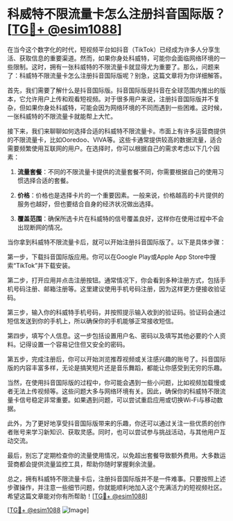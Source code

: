 # 科威特不限流量卡怎么注册抖音国际版？[[TG💪+ @esim1088](https://t.me/s/esim1088)]

在当今这个数字化的时代，短视频平台如抖音（TikTok）已经成为许多人分享生活、获取信息的重要渠道。然而，如果你身处科威特，可能你会面临网络环境的一些限制。这时，拥有一张科威特的不限流量卡就显得尤为重要了。那么，问题来了：科威特不限流量卡怎么注册抖音国际版呢？别急，这篇文章将为你详细解答。

首先，我们需要了解什么是抖音国际版。抖音国际版是抖音在全球范围内推出的版本，它允许用户上传和观看短视频。对于很多用户来说，注册抖音国际版并不复杂，但如果你身处科威特，可能会因为网络环境的不同而遇到一些困难。这时候，一张科威特的不限流量卡就能帮上大忙。

接下来，我们来聊聊如何选择合适的科威特不限流量卡。市面上有许多运营商提供的不限流量卡，比如Ooredoo、VIVA等。这些卡通常提供较高的数据流量，适合需要频繁使用互联网的用户。在选择时，你可以根据自己的需求考虑以下几个因素：

1. **流量套餐**：不同的不限流量卡提供的流量套餐不同，你需要根据自己的使用习惯选择合适的套餐。
   
2. **价格**：价格也是选择卡片的一个重要因素。一般来说，价格越高的卡片提供的服务也越好，但也要结合自身的经济状况做出选择。

3. **覆盖范围**：确保所选卡片在科威特的信号覆盖良好，这样你在使用过程中不会出现断网的情况。

当你拿到科威特不限流量卡后，就可以开始注册抖音国际版了。以下是具体步骤：

第一步，下载抖音国际版应用。你可以在Google Play或Apple App Store中搜索“TikTok”并下载安装。

第二步，打开应用并点击注册按钮。通常情况下，你会看到多种注册方式，包括手机号码注册、邮箱注册等。这里建议使用手机号码注册，因为这样更方便接收验证码。

第三步，输入你的科威特手机号码，并按照提示输入收到的验证码。验证码会通过短信发送到你的手机上，所以确保你的手机能够正常接收短信。

第四步，填写个人信息。这一步包括设置用户名、密码以及填写其他必要的个人资料。记得设置一个容易记住但又安全的密码。

第五步，完成注册后，你可以开始浏览推荐视频或关注感兴趣的账号了。抖音国际版的内容丰富多样，无论是搞笑短片还是音乐舞蹈，都能让你感受到无穷的乐趣。

当然，在使用抖音国际版的过程中，你可能会遇到一些小问题，比如视频加载慢或者无法上传视频等。这些问题大多与网络环境有关。因此，确保你的科威特不限流量卡信号稳定非常重要。如果遇到问题，可以尝试重启应用或切换Wi-Fi与移动数据。

此外，为了更好地享受抖音国际版带来的乐趣，你还可以通过关注一些优质的创作者账号来学习新知识、获取灵感。同时，也可以尝试参与挑战活动，与其他用户互动交流。

最后，别忘了定期检查你的流量使用情况，以免超出套餐导致额外费用。大多数运营商都会提供流量监控工具，帮助你随时掌握剩余流量。

总之，拥有科威特不限流量卡后，注册抖音国际版并不是一件难事。只要按照上述步骤操作，并注意一些细节问题，你就能顺利地加入这个充满活力的短视频社区。希望这篇文章能对你有所帮助！[[TG💪+ @esim1088](https://t.me/s/esim1088)]

[[TG💪+ @esim1088](https://t.me/s/esim1088) ![Image](https://i.postimg.cc/4NQfJmqS/Snipaste-2025-05-13-00-14-12.png)]
